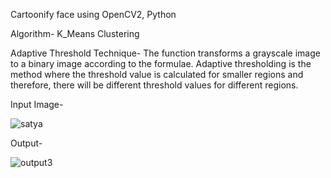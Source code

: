 Cartoonify face using OpenCV2, Python

Algorithm- K_Means Clustering

Adaptive Threshold Technique- The function transforms a grayscale image to a binary image according to the formulae. Adaptive thresholding is the method where the threshold value is calculated for smaller regions and therefore, there will be different threshold values for different regions.

Input Image-

![satya](https://user-images.githubusercontent.com/57269215/153729672-3779d034-ad2d-40aa-a174-979e39c6e49e.jpeg)

Output-

![output3](https://user-images.githubusercontent.com/57269215/153729811-dfa1e018-13aa-4a38-aaff-857f71775749.jpeg)
